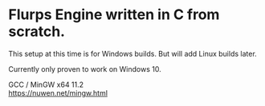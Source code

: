 # Flurps Engine written in C from scratch.
  
This setup at this time is for Windows builds. But will add Linux builds later.  
  
Currently only proven to work on Windows 10.  
  
GCC / MinGW x64 11.2  
https://nuwen.net/mingw.html  